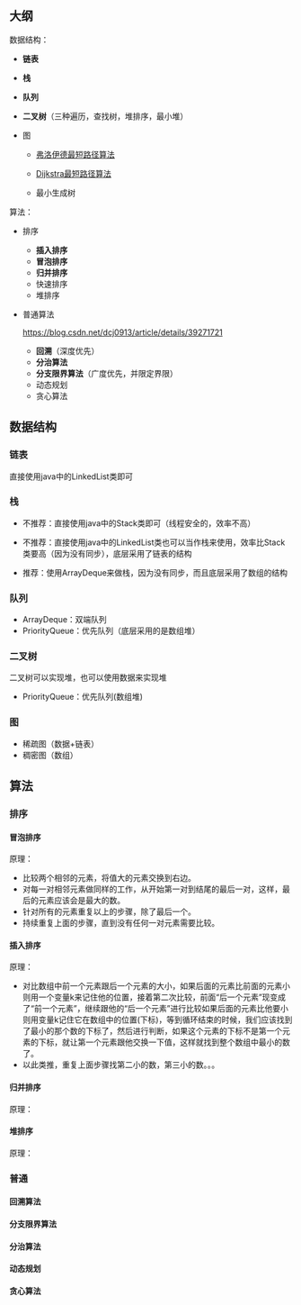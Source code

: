 ## 大纲

数据结构：

- **链表**

- **栈**

- **队列**

- **二叉树**（三种遍历，查找树，堆排序，最小堆）

- 图

  - [弗洛伊德最短路径算法](https://blog.csdn.net/rebornyp/article/details/81453251?utm_medium=distribute.pc_relevant.none-task-blog-BlogCommendFromMachineLearnPai2-2.nonecase&depth_1-utm_source=distribute.pc_relevant.none-task-blog-BlogCommendFromMachineLearnPai2-2.nonecase#34-弗洛伊德最短路径算法)
  - [Dijkstra最短路径算法](https://blog.csdn.net/rebornyp/article/details/81453251?utm_medium=distribute.pc_relevant.none-task-blog-BlogCommendFromMachineLearnPai2-2.nonecase&depth_1-utm_source=distribute.pc_relevant.none-task-blog-BlogCommendFromMachineLearnPai2-2.nonecase#35-dijkstra最短路径算法)

  - 最小生成树



算法：

- 排序

  - **插入排序**
  - **冒泡排序**
  - **归并排序**
  - 快速排序
  - 堆排序

- 普通算法

  https://blog.csdn.net/dcj0913/article/details/39271721

  - **回溯**（深度优先） 
  - **分治算法**
  - **分支限界算法**（广度优先，并限定界限）
  - 动态规划
  - 贪心算法

## 数据结构

### 链表

直接使用java中的LinkedList类即可

### 栈

- 不推荐：直接使用java中的Stack类即可（线程安全的，效率不高）

- 不推荐：直接使用java中的LinkedList类也可以当作栈来使用，效率比Stack类要高（因为没有同步），底层采用了链表的结构
- 推荐：使用ArrayDeque来做栈，因为没有同步，而且底层采用了数组的结构

### 队列

- ArrayDeque：双端队列
- PriorityQueue：优先队列（底层采用的是数组堆）

### 二叉树

二叉树可以实现堆，也可以使用数据来实现堆

- PriorityQueue：优先队列(数组堆)

### 图

- 稀疏图（数据+链表）
- 稠密图（数组）



## 算法

### 排序

#### 冒泡排序

原理：

- 比较两个相邻的元素，将值大的元素交换到右边。
- 对每一对相邻元素做同样的工作，从开始第一对到结尾的最后一对，这样，最后的元素应该会是最大的数。
- 针对所有的元素重复以上的步骤，除了最后一个。
- 持续重复上面的步骤，直到没有任何一对元素需要比较。

#### 插入排序

原理：

- 对比数组中前一个元素跟后一个元素的大小，如果后面的元素比前面的元素小则用一个变量k来记住他的位置，接着第二次比较，前面“后一个元素”现变成了“前一个元素”，继续跟他的“后一个元素”进行比较如果后面的元素比他要小则用变量k记住它在数组中的位置(下标)，等到循环结束的时候，我们应该找到了最小的那个数的下标了，然后进行判断，如果这个元素的下标不是第一个元素的下标，就让第一个元素跟他交换一下值，这样就找到整个数组中最小的数了。
- 以此类推，重复上面步骤找第二小的数，第三小的数。。。





#### 归并排序

原理：



#### 堆排序

原理：





### 普通



#### 回溯算法



#### 分支限界算法



#### 分治算法



#### 动态规划



#### 贪心算法









